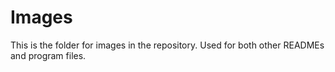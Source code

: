 # Images

This is the folder for images in the repository. Used for both other READMEs and program files. 